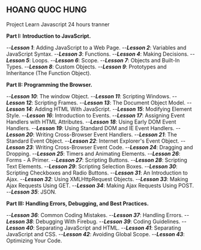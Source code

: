 HOANG QUOC HUNG
------------------------

Project Learn Javascript 24 hours tranner

<strong>Part I: Introduction to JavaScript.</strong>

--<em><strong>Lesson 1</strong></em>: Adding JavaScript to a Web Page.
--<em><strong>Lesson 2</strong></em>: Variables and JavaScript Syntax.
--<em><strong>Lesson 3</strong></em>: Functions.
--<em><strong>Lesson 4</strong></em>: Making Decisions.
--<em><strong>Lesson 5</strong></em>: Loops.
--<em><strong>Lesson 6</strong></em>: Scope.
--<em><strong>Lesson 7</strong></em>: Objects and Built-In Types.
--<em><strong>Lesson 8</strong></em>: Custom Objects.
--<em><strong>Lesson 9</strong></em>: Prototypes and Inheritance (The Function Object).

<strong>Part II: Programming the Browser.</strong>

--<em><strong>Lesson 10</strong></em>: The window Object.
--<em><strong>Lesson 11</strong></em>: Scripting Windows.
--<em><strong>Lesson 12</strong></em>: Scripting Frames.
--<em><strong>Lesson 13</strong></em>: The Document Object Model.
--<em><strong>Lesson 14</strong></em>: Adding HTML With JavaScript.
--<em><strong>Lesson 15</strong></em>: Modifying Element Style.
--<em><strong>Lesson 16</strong></em>: Introduction to Events.
--<em><strong>Lesson 17</strong></em>: Assigning Event Handlers with HTML Attributes.
--<em><strong>Lesson 18</strong></em>: Using Early DOM Event Handlers.
--<em><strong>Lesson 19</strong></em>: Using Standard DOM and IE Event Handlers.
--<em><strong>Lesson 20</strong></em>: Writing Cross-Browser Event Handlers.
--<em><strong>Lesson 21</strong></em>: The Standard Event Object.
--<em><strong>Lesson 22</strong></em>: Internet Explorer's Event Object.
--<em><strong>Lesson 23</strong></em>: Writing Cross-Browser Event Code.
--<em><strong>Lesson 24</strong></em>: Dragging and Dropping.
--<em><strong>Lesson 25</strong></em>: Timers and Animating Elements.
--<em><strong>Lesson 26</strong></em>: Forms - A Primer.
--<em><strong>Lesson 27</strong></em>: Scripting Buttons.
--<em><strong>Lesson 28</strong></em>: Scripting Text Elements.
--<em><strong>Lesson 29</strong></em>: Scripting Selection Boxes.
--<em><strong>Lesson 30</strong></em>: Scripting Checkboxes and Radio Buttons.
--<em><strong>Lesson 31</strong></em>: An Introduction to Ajax.
--<em><strong>Lesson 32</strong></em>: Using XMLHttpRequest Objects.
--<em><strong>Lesson 33</strong></em>: Making Ajax Requests Using GET.
--<em><strong>Lesson 34</strong></em>: Making Ajax Requests Using POST.
--<em><strong>Lesson 35</strong></em>: JSON.

<strong>Part III: Handling Errors, Debugging, and Best Practices.</strong>

--<em><strong>Lesson 36</strong></em>: Common Coding Mistakes.
--<em><strong>Lesson 37</strong></em>: Handling Errors.
--<em><strong>Lesson 38</strong></em>: Debugging With Firebug.
--<em><strong>Lesson 39</strong></em>: Coding Guidelines.
--<em><strong>Lesson 40</strong></em>: Separating JavaScript and HTML.
--<em><strong>Lesson 41</strong></em>: Separating JavaScript and CSS.
--<em><strong>Lesson 42</strong></em>: Avoiding Global Scope.
--<em><strong>Lesson 43</strong></em>: Optimizing Your Code.
